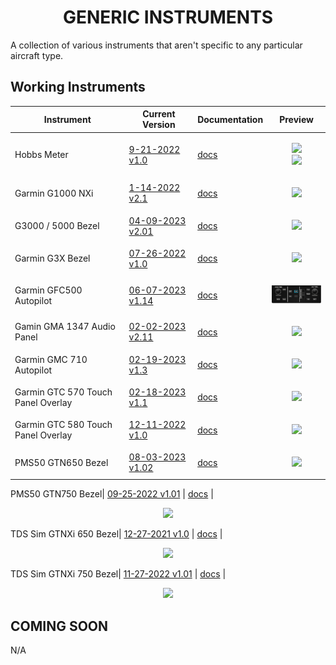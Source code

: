 <!-- PROJECT LOGO -->
<p align="center">
  <h1 align="center">GENERIC INSTRUMENTS</h1>
</p>
<p>A collection of various instruments that aren't specific to any particular aircraft type.</p>

## Working Instruments

Instrument | Current Version | Documentation | Preview 
-------------|-----------------|--------------|--------------
Hobbs Meter | [9-21-2022 v1.0](https://github.com/Simstrumentation/Air-Manager/blob/main/Instruments/Generic/Generic-Hobbs_Meter/Generic%20-%20Hobbs%20Meter.siff?raw=true) | [docs](https://github.com/Simstrumentation/Air-Manager/tree/main/Instruments/Generic/Generic-Hobbs_Meter) | <p align="center"><img src="https://github.com/Simstrumentation/Air-Manager/blob/main/Instruments/Generic/Generic-Hobbs_Meter/77f1c683-bfbf-4b61-b482-bc229d982435/preview.png" width="100"><br><img src="https://github.com/Simstrumentation/Air-Manager/blob/main/Instruments/Generic/Generic-Hobbs_Meter/77f1c683-bfbf-4b61-b482-bc229d982435/resources/rect_bezel.png?raw=true" width="100"> </p>
Garmin G1000 NXi | [1-14-2022 v2.1](https://github.com/Simstrumentation/Air-Manager/blob/main/Instruments/Generic/Generic-Garmin_G1000_NXi/Generic-Garmin_G1000_NXi.siff?raw=true) | [docs](https://github.com/Simstrumentation/Air-Manager/tree/main/Instruments/Generic/Generic-Garmin_G1000_NXi) | <p align="center"><img src="https://github.com/Simstrumentation/Air-Manager/blob/main/Instruments/Generic/Generic-Garmin_G1000_NXi/c380f8f5-316a-42c1-0c3a-324cbd906f3c/preview.png" width="100"> </p>
G3000 / 5000 Bezel| [04-09-2023 v2.01](https://github.com/Simstrumentation/Air-Manager/blob/main/Instruments/Generic/Generic-Garmin_G3000-5000_Bezel/Generic%20-%20Garmin%20G3000%20and%20G5000%20%20PFD%20MFD%20Bezel%20Overlay.siff?raw=true) | [docs](https://github.com/Simstrumentation/Air-Manager/tree/main/Instruments/Generic/Generic-Garmin_G3000-5000_Bezel) | <p align="center"><img src="https://github.com/Simstrumentation/Air-Manager/blob/main/Instruments/Generic/Generic-Garmin_G3000-5000_Bezel/3f24eb91-44e3-4d7c-1f45-b412646a19d8/preview.png" width="100"> </p>
Garmin G3X Bezel| [07-26-2022 v1.0](https://github.com/Simstrumentation/Air-Manager/blob/main/Instruments/Generic/Generic-Garmin-G3X/Generic%20-%20Garmin%20G3X%20PFD%20MDF%20Overlay%20.siff?raw=true) | [docs](https://github.com/Simstrumentation/Air-Manager/tree/main/Instruments/Generic/Generic-Garmin-G3X) | <p align="center"><img src="https://github.com/Simstrumentation/Air-Manager/blob/main/Instruments/Generic/Generic-Garmin-G3X/7cf3df6d-c15f-42f7-242b-1720785049ab/preview.png" width="100"> </p>
Garmin GFC500 Autopilot| [06-07-2023 v1.14](https://github.com/Simstrumentation/Air-Manager/blob/main/Instruments/Generic/Generic-GFC500/Generic%20-%20Garmin%20GFC%20500%20autopilot%20.siff?raw=true) | [docs](Generic-GFC500/) | <p align="center"><img src="Generic-GFC500/c154321a-72e7-44bd-8c39-7dc86b1c66c6/preview.png" width="100"> </p>
Gamin GMA 1347 Audio Panel| [02-02-2023 v2.11](https://github.com/Simstrumentation/Air-Manager/blob/main/Instruments/Generic/Generic-Garmin_GMA-1347_Audio_Panel/Generic-Garmin_GMA-1347_Audio_Panel_(MSFS).siff?raw=true) | [docs](https://github.com/Simstrumentation/Air-Manager/tree/main/Instruments/Generic/Generic-Garmin_GMA-1347_Audio_Panel) | <p align="center"><img src="https://github.com/Simstrumentation/Air-Manager/blob/main/Instruments/Generic/Generic-Garmin_GMA-1347_Audio_Panel/ee15381c-ab11-4cf2-bac6-fba2d7b63ded/preview.png?raw=true" width="50"> </p>
Garmin GMC 710 Autopilot| [02-19-2023 v1.3](https://github.com/Simstrumentation/Air-Manager/blob/main/Instruments/Generic/Generic-Garmin_GMC-710/Generic-Garmin_GMC_710.siff?raw=true) | [docs](https://github.com/Simstrumentation/Air-Manager/tree/main/Instruments/Generic/Generic-Garmin_GMC-710) | <p align="center"><img src="https://github.com/Simstrumentation/Air-Manager/blob/main/Instruments/Generic/Generic-Garmin_GMC-710/aa2ee646-72fd-49aa-13c5-29292fd24cb8/preview.png" width="100"> </p>
Garmin GTC 570 Touch Panel Overlay| [02-18-2023 v1.1](https://github.com/Simstrumentation/Air-Manager/blob/main/Instruments/Generic/Generic-Garmin-GTC570/Generic%20-%20GTC%20570%20Bezel%20Overlay.siff?raw=true) | [docs](https://github.com/Simstrumentation/Air-Manager/tree/main/Instruments/Generic/Generic-Garmin-GTC570) | <p align="center"><img src="https://github.com/Simstrumentation/Air-Manager/blob/main/Instruments/Generic/Generic-Garmin-GTC570/a94b0bb5-6fd4-43ad-9547-2fef54f6cdf9/preview.png" width="100"> </p>
Garmin GTC 580 Touch Panel Overlay| [12-11-2022 v1.0](https://github.com/Simstrumentation/Air-Manager/blob/main/Instruments/Generic/Generic-Garmin-GTC580/Generic%20-%20GTC%20580%20Overlay.siff?raw=true) | [docs](https://github.com/Simstrumentation/Air-Manager/tree/main/Instruments/Generic/Generic-Garmin-GTC580) | <p align="center"><img src="https://github.com/Simstrumentation/Air-Manager/blob/main/Instruments/Generic/Generic-Garmin-GTC580/83a0152f-2101-423f-1594-3c687a00c182/preview.png" width="100"> </p>
PMS50 GTN650 Bezel| [08-03-2023 v1.02](https://github.com/Simstrumentation/Air-Manager/blob/main/Instruments/Generic/Generic-PMS50_GTN650/Generic%20-%20PMS50%20GTN650%20Overlay.siff?raw=true) | [docs](https://github.com/Simstrumentation/Air-Manager/tree/main/Instruments/Generic/Generic-PMS50_GTN650) | <p align="center"><img src="https://github.com/Simstrumentation/Air-Manager/blob/main/Instruments/Generic/Generic-PMS50_GTN650/76f533bf-89cd-41f4-adf9-74cbb060061c/preview.png" width="100"> </p>

PMS50 GTN750 Bezel| [09-25-2022 v1.01](https://github.com/Simstrumentation/Air-Manager/blob/main/Instruments/Generic/Generic-PMS50_GTN750/Generic%20-%20PMS50%20Garmin%20GTN750%20Overlay.siff?raw=true) | [docs](https://github.com/Simstrumentation/Air-Manager/tree/main/Instruments/Generic/Generic-PMS50_GTN750) | <p align="center"><img src="https://github.com/Simstrumentation/Air-Manager/blob/main/Instruments/Generic/Generic-PMS50_GTN750/58ae7e69-d912-41f0-1d6b-81ead24c7151/preview.png" width="100"> </p>

TDS Sim GTNXi 650 Bezel| [12-27-2021 v1.0](https://github.com/Simstrumentation/Air-Manager/blob/main/Instruments/Generic/Generic-TDS_GTNXi_650/Generic%20-%20TDI%20Simulations%20Garmin%20GTNXi%20650%20overlay.siff?raw=true) | [docs](https://github.com/Simstrumentation/Air-Manager/tree/main/Instruments/Generic/Generic-TDS_GTNXi_650) | <p align="center"><img src="https://github.com/Simstrumentation/Air-Manager/blob/main/Instruments/Generic/Generic-TDS_GTNXi_650/b3f330e0-a994-4287-8211-cf3f542b4c57/preview.png" width="100"> </p>
TDS Sim GTNXi 750 Bezel| [11-27-2022 v1.01](https://github.com/Simstrumentation/Air-Manager/blob/main/Instruments/Generic/Generic-TDS_GTNXi_750/Generic%20-%20TDS%20Simulations%20Garmin%20GTNXi%20750%20overlay.siff?raw=true) | [docs](https://github.com/Simstrumentation/Air-Manager/tree/main/Instruments/Generic/Generic-TDS_GTNXi_750) | <p align="center"><img src="https://github.com/Simstrumentation/Air-Manager/blob/main/Instruments/Generic/Generic-TDS_GTNXi_750/f822e2ca-6a59-452b-b35d-a086eb540121/preview.png" width="100"> </p>

## COMING SOON
N/A
<!-- ROADMAP --> 
